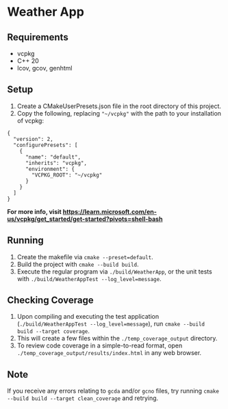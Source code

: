 # Weather App

## Requirements
- vcpkg
- C++ 20
- lcov, gcov, genhtml

## Setup
1) Create a CMakeUserPresets.json file in the root directory of this project.
2) Copy the following, replacing `"~/vcpkg"` with the path to your installation of vcpkg:
```
{
  "version": 2,
  "configurePresets": [
    {
      "name": "default",
      "inherits": "vcpkg",
      "environment": {
        "VCPKG_ROOT": "~/vcpkg"
      }
    }
  ]
}
```
**For more info, visit https://learn.microsoft.com/en-us/vcpkg/get_started/get-started?pivots=shell-bash**

## Running
1) Create the makefile via `cmake --preset=default`.
2) Build the project with `cmake --build build`.
3) Execute the regular program via `./build/WeatherApp`, or the unit tests with `./build/WeatherAppTest --log_level=message`.

## Checking Coverage
1) Upon compiling and executing the test application (`./build/WeatherAppTest --log_level=message`), run `cmake --build build --target coverage`.
2) This will create a few files within the `./temp_coverage_output` directory.
3) To review code coverage in a simple-to-read format, open `./temp_coverage_output/results/index.html` in any web browser.

## Note
If you receive any errors relating to `gcda` and/or `gcno` files, try running `cmake --build build --target clean_coverage` and retrying.